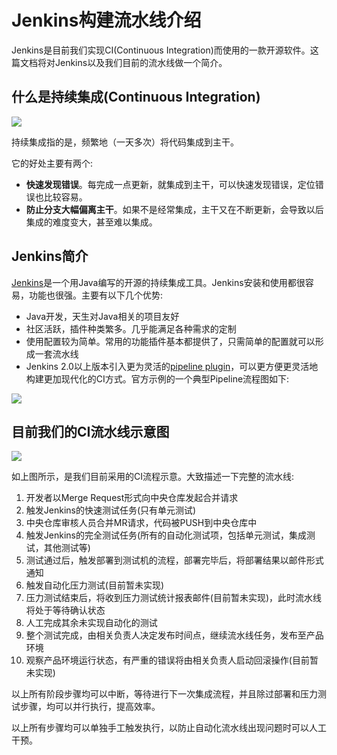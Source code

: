 # Jenkins构建流水线介绍
Jenkins是目前我们实现CI(Continuous Integration)而使用的一款开源软件。这篇文档将对Jenkins以及我们目前的流水线做一个简介。

## 什么是持续集成(Continuous Integration)
![](http://www.ruanyifeng.com/blogimg/asset/2015/bg2015092301.png)

持续集成指的是，频繁地（一天多次）将代码集成到主干。

它的好处主要有两个:

* **快速发现错误**。每完成一点更新，就集成到主干，可以快速发现错误，定位错误也比较容易。
* **防止分支大幅偏离主干**。如果不是经常集成，主干又在不断更新，会导致以后集成的难度变大，甚至难以集成。

## Jenkins简介
[Jenkins](https://jenkins.io)是一个用Java编写的开源的持续集成工具。Jenkins安装和使用都很容易，功能也很强。主要有以下几个优势:

* Java开发，天生对Java相关的项目友好
* 社区活跃，插件种类繁多。几乎能满足各种需求的定制
* 使用配置较为简单。常用的功能插件基本都提供了，只需简单的配置就可以形成一套流水线
* Jenkins 2.0以上版本引入更为灵活的[pipeline plugin](https://jenkins.io/doc/pipeline/)，可以更方便更灵活地构建更加现代化的CI方式。官方示例的一个典型Pipeline流程图如下:

![](https://jenkins.io/images/pipeline/realworld-pipeline-flow.png)

## 目前我们的CI流水线示意图
![](TODO)

如上图所示，是我们目前采用的CI流程示意。大致描述一下完整的流水线:

1. 开发者以Merge Request形式向中央仓库发起合并请求
2. 触发Jenkins的快速测试任务(只有单元测试)
3. 中央仓库审核人员合并MR请求，代码被PUSH到中央仓库中
4. 触发Jenkins的完全测试任务(所有的自动化测试项，包括单元测试，集成测试，其他测试等)
5. 测试通过后，触发部署到测试机的流程，部署完毕后，将部署结果以邮件形式通知
6. 触发自动化压力测试(目前暂未实现)
7. 压力测试结束后，将收到压力测试统计报表邮件(目前暂未实现)，此时流水线将处于等待确认状态
8. 人工完成其余未实现自动化的测试
9. 整个测试完成，由相关负责人决定发布时间点，继续流水线任务，发布至产品环境
10. 观察产品环境运行状态，有严重的错误将由相关负责人启动回滚操作(目前暂未实现)

以上所有阶段步骤均可以中断，等待进行下一次集成流程，并且除过部署和压力测试步骤，均可以并行执行，提高效率。

以上所有步骤均可以单独手工触发执行，以防止自动化流水线出现问题时可以人工干预。
